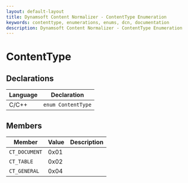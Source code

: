 ```yaml
---
layout: default-layout
title: Dynamsoft Content Normalizer - ContentType Enumeration
keywords: contenttype, enumerations, enums, dcn, documentation
description: Dynamsoft Content Normalizer - ContentType Enumeration
---
```


# ContentType

## Declarations

| Language | Declaration |
| -------- | ----------- |
| C/C++ | `enum ContentType` |

## Members

| Member | Value | Description |
| ------ | ----- | ----------- |
| `CT_DOCUMENT` | 0x01 | |
| `CT_TABLE` | 0x02 | |
| `CT_GENERAL` | 0x04 | |
